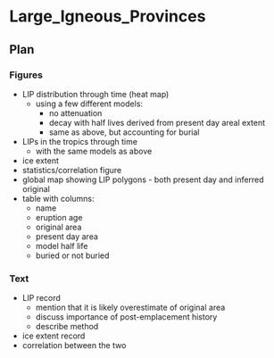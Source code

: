 # Large_Igneous_Provinces

## Plan

### Figures

* LIP distribution through time (heat map)
    * using a few different models:
        * no attenuation
        * decay with half lives derived from present day areal extent
        * same as above, but accounting for burial
* LIPs in the tropics through time
    * with the same models as above
* ice extent
* statistics/correlation figure
* global map showing LIP polygons - both present day and inferred original
* table with columns:
    * name
    * eruption age
    * original area
    * present day area
    * model half life
    * buried or not buried

### Text

* LIP record
    * mention that it is likely overestimate of original area
    * discuss importance of post-emplacement history
    * describe method
* ice extent record
* correlation between the two
